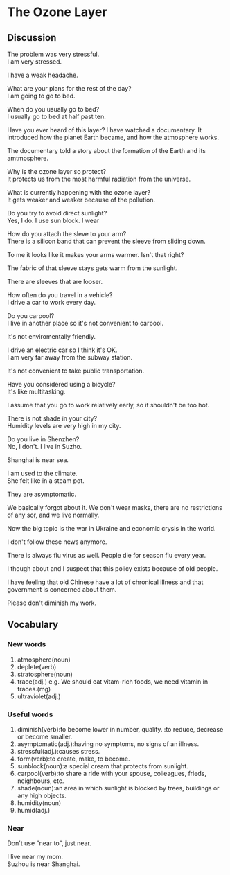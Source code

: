 # The Ozone Layer 
## Discussion
The problem was very stressful.  
I am very stressed.  

I have a weak headache.  

What are your plans for the rest of the day?  
I am going to go to bed.  

When do you usually go to bed?  
I usually go to bed at half past ten.  

Have you ever heard of this layer?
I have watched a documentary. It introduced how the planet Earth became, and how the atmosphere works.  

The documentary told a story about the formation of the Earth and its amtmosphere.

Why is the ozone layer so protect?  
It protects us from the most harmful radiation from the universe.  

What is currently happening with the ozone layer?  
It gets weaker and weaker because of the pollution.  

Do you try to avoid direct sunlight?  
Yes, I do. I use sun block. I wear 

How do you attach the sleve to your arm?  
There is a silicon band that can prevent the sleeve from sliding down.  

To me it looks like it makes your arms warmer. Isn't that right?  

The fabric of that sleeve stays gets warm from the sunlight.    

There are sleeves that are looser.  

How often do you travel in a vehicle?  
I drive a car to work every day.  

Do you carpool?  
I live in another place so it's not convenient to carpool.   

It's not enviromentally friendly.  

I drive an electric car so I think it's OK.  
I am very far away from the subway station.  

It's not convenient to take public transportation.  

Have you considered using a bicycle?  
It's like multitasking.  

I assume that you go to work relatively early, so it shouldn't be too hot.  

There is not shade in your city?  
Humidity levels are very high in my city.  

Do you live in Shenzhen?  
No, I don't. I live in Suzho.  

Shanghai is near sea.  

I am used to the climate.  
She felt like in a steam pot.  

They are asymptomatic.

We basically forgot about it. We don't wear masks, there are no restrictions of any sor, and we live normally.  

Now the big topic is the war in Ukraine and economic crysis in the world.  

I don't follow these news anymore.  

There is always flu virus as well. People die for season flu every year.  

I though about and I suspect that this policy exists because of old people.  

I have feeling that old Chinese have a lot of chronical illness and that government is concerned about them.  

Please don't diminish my work.  

## Vocabulary
### New words
1. atmosphere(noun)
1. deplete(verb)
1. stratosphere(noun)
1. trace(adj.) e.g. We should eat vitam-rich foods, we need vitamin in traces.(mg)
1. ultraviolet(adj.)

### Useful words
1. diminish(verb):to become lower in number, quality. :to reduce, decrease or become smaller.
1. asymptomatic(adj.):having no symptoms, no signs of an illness.
1. stressful(adj.):causes stress.
1. form(verb):to create, make, to become.
1. sunblock(noun):a special cream that protects from sunlight.
1. carpool(verb):to share a ride with your spouse, colleagues, frieds, neighbours, etc.
1. shade(noun):an area in which sunlight is blocked by trees, buildings or any high objects.
1. humidity(noun)
1. humid(adj.)

### Near
Don't use "near to", just near.  

I live near my mom.  
Suzhou is near Shanghai.  
